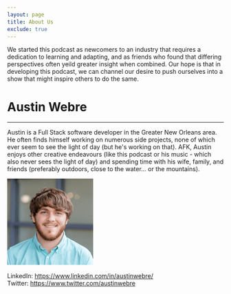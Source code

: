 ```yaml
---
layout: page
title: About Us
exclude: true
---
```

We started this podcast as newcomers to an industry that requires a dedication to learning and adapting, and as friends who found that differing perspectives often yeild greater insight when combined. Our hope is that in developing this podcast, we can channel our desire to push ourselves into a show that might inspire others to do the same.

# Austin Webre
<hr />
Austin is a Full Stack software developer in the Greater New Orleans area. He often finds himself working on numerous side projects, none of which ever seem to see the light of day (but he's working on that). AFK, Austin enjoys other creative endeavours (like this podcast or his music - which also never sees the light of day) and spending time with his wife, family, and friends (preferably outdoors, close to the water... or the mountains).

![Austin Webre](/assets/austin.jpeg)

LinkedIn: <https://www.linkedin.com/in/austinwebre/> <br/>
Twitter: <https://www.twitter.com/austinwebre>